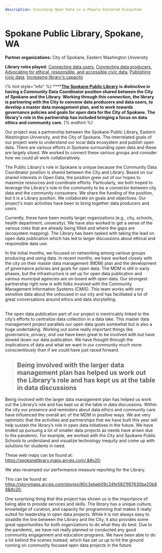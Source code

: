 ```yaml
---
description: Grounding Open Data in a People-Centered Ecosystem
---
```


# Spokane Public Library, Spokane, WA

**Partner organizations:**  City of Spokane, Eastern Washington University

**Library roles played:** [Connecting data users](../library-roles/connecting-data-users.md), [Connecting data producers](../library-roles/connecting-data-producers.md),  [Advocating for ethical, responsible, and accessible civic data](../library-roles/advocating.md), [Publishing civic data](../library-roles/publishing-civic-data.md), [Increasing library's capacity](../library-roles/increasing-the-librarys-capacity.md)

{% hint style="info" %}
****[**The Spokane Public Library**](https://www.spokanelibrary.org) **is distinctive in having  a Community Data Coordinator position shared between the City of Spokane and the Library. Working through this connection, the library is partnering with the City to convene data producers and data users, to develop a master data management plan, and to work towards governance policies and goals for open data for the City of Spokane. The library's role in the partnership has included bringing a focus on data ethics and community care.**
{% endhint %}

Our project was a partnership between the Spokane Public Library, Eastern Washington University, and the City of Spokane. The interrelated goals of our project were to understand our local data ecosystem and publish open data. There are various efforts in Spokane surrounding open data and these are largely siloed. We worked to connect these various groups and consider how we could all work collaboratively.&#x20;

The Public Library's role in Spokane is unique because the Community Data Coordinator position is shared between the City and Library. Based on our shared interests in Open Data, the position grew out of our hopes to maximize resources and coordinate efforts. Particularly, we both hoped to leverage the Library's role in the community to be a connector between city data and the community consumers. We share the funding of the position, but it is a Library position. We collaborate on goals and objectives. Our project's main activities have been to bring together data producers and users.&#x20;

Currently, these have been mostly larger organizations (e.g., city, schools, health department, university). We have also worked to get a sense of the various roles that are already being filled and where the gaps are (ecosystem mapping). The Library has been tasked with taking the lead on open data publication which has led to larger discussions about ethical and responsible data use.&#x20;

In the initial months, we focused on networking among various groups producing and using data. In recent months, we have worked closely with the city on their master data management (MDM) plan and the development of governance policies and goals for open data. The MDM is still in early phases, but the infrastructure is set up for open data publication and various municipal agencies are on-board with open data. Our strongest partnership right now is with folks involved with the Community Management Information Systems (CMIS). This team works with very sensitive data about the unhoused in our city and has facilitated a lot of great conversations around ethics and data storytelling.

\
The open data publication part of our project is inextricably linked to the city’s efforts to centralize data collection in a data lake. This master data management project parallels our open data goals somewhat but is also a huge undertaking. Working out some really important things like governance, privacy, and use have been great to be involved with but have slowed down our data publication. We have thought through the implications of data and what we want in our community much more conscientiously than if we could have just raced forward.&#x20;

> ## Being involved with the larger data management plan has helped us work out the Library’s role and has kept us at the table in data discussions

Being involved with the larger data management plan has helped us work out the Library’s role and has kept us at the table in data discussions. Within the city our presence and reminders about data ethics and community care have influenced the overall arc of the MDM in positive ways. We are very optimistic that the activities and partnerships that we have built this year will help sustain the library’s role in open data initiatives in the future. We have ended up pursuing a lot of smaller data projects as needs have arisen due to the pandemic. For example, we worked with the City and Spokane Public Schools to understand and visualize technology inequity and come up with solutions for students in need.&#x20;

These web maps can be found at: https://spokanelibrary.maps.arcgis.com/.&#x20;

We also revamped our performance measure reporting for the Library.&#x20;

This can be found at: https://storymaps.arcgis.com/stories/80c3ebeb09c24fe5821f67630be20b89&#x20;

One surprising thing that this project has shown us is the importance of being able to provide services and skills. The library has a unique culture, knowledge of curation, and capacity for programming that makes it really suited for leadership in open data projects. While it is not always easy to straddle the line between the Library and the City, it also provides some great opportunities for both organizations to do what they do best. Due to the pandemic, we have not really planned or conducted any good community engagement and education programs. We have been able to do a lot behind the scenes instead, which has set us up to hit the ground running on community focused open data projects in the future.
